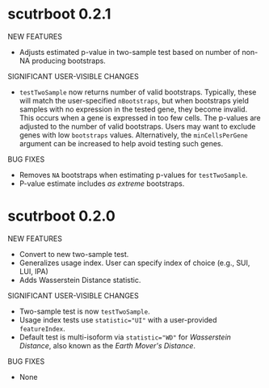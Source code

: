 # scutrboot 0.2.1

NEW FEATURES

* Adjusts estimated p-value in two-sample test based on number of non-NA producing
  bootstraps.

SIGNIFICANT USER-VISIBLE CHANGES

* `testTwoSample` now returns number of valid bootstraps. Typically, these will 
  match the user-specified `nBootstraps`, but when bootstraps yield samples with 
  no expression in the tested gene, they become invalid. This occurs when a gene
  is expressed in too few cells. The p-values are adjusted to the number of 
  valid bootstraps. Users may want to exclude genes with low `bootstraps` values.
  Alternatively, the `minCellsPerGene` argument can be increased to help avoid 
  testing such genes.

BUG FIXES

* Removes `NA` bootstraps when estimating p-values for `testTwoSample`.
* P-value estimate includes *as extreme* bootstraps.

# scutrboot 0.2.0

NEW FEATURES

* Convert to new two-sample test.
* Generalizes usage index. User can specify index of choice (e.g., SUI, LUI, IPA)
* Adds Wasserstein Distance statistic.

SIGNIFICANT USER-VISIBLE CHANGES

* Two-sample test is now `testTwoSample`.
* Usage index tests use `statistic="UI"` with a user-provided `featureIndex`.
* Default test is multi-isoform via `statistic="WD"` for *Wasserstein Distance*,
  also known as the *Earth Mover's Distance*.

BUG FIXES

* None

